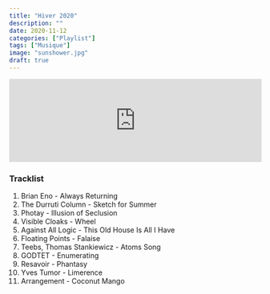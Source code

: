 ```yaml
---
title: "Hiver 2020"
description: ""
date: 2020-11-12
categories: ["Playlist"]
tags: ["Musique"]
image: "sunshower.jpg"
draft: true
---
```


<iframe width="100%" height="166" scrolling="no" frameborder="no" allow="autoplay" src="https://w.soundcloud.com/player/?url=https%3A//api.soundcloud.com/tracks/1096508974&color=%23ff5500&auto_play=false&hide_related=true&show_comments=false&show_user=false&show_reposts=false&show_teaser=true"></iframe>

### Tracklist

1. Brian Eno - Always Returning
2. The Durruti Column - Sketch for Summer
3. Photay - Illusion of Seclusion
4. Visible Cloaks - Wheel
5. Against All Logic - This Old House Is All I Have
6. Floating Points - Falaise
7. Teebs, Thomas Stankiewicz - Atoms Song
8. GODTET - Enumerating
9. Resavoir - Phantasy
10. Yves Tumor - Limerence
11. Arrangement - Coconut Mango
